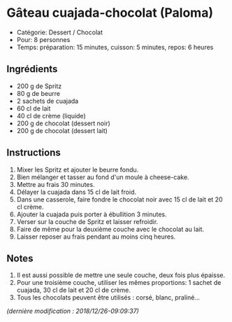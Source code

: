 # Gâteau cuajada-chocolat (Paloma)

* Catégorie: Dessert / Chocolat
* Pour: 8 personnes
* Temps: préparation: 15 minutes, cuisson: 5 minutes, repos: 6 heures

## Ingrédients
* 200 g de Spritz
* 80 g de beurre
* 2 sachets de cuajada
* 60 cl de lait
* 40 cl de crème (liquide)
* 200 g de chocolat (dessert noir)
* 200 g de chocolat (dessert lait)

## Instructions
1. Mixer les Spritz et ajouter le beurre fondu.
1. Bien mélanger et tasser au fond d'un moule à cheese-cake.
1. Mettre au frais 30 minutes.
1. Délayer la cuajada dans 15 cl de lait froid.
1. Dans une casserole, faire fondre le chocolat noir avec 15 cl de lait et 20 cl crème.
1. Ajouter la cuajada puis porter à ébullition 3 minutes.
1. Verser sur la couche de Spritz et laisser refroidir.
1. Faire de même pour la deuxième couche avec le chocolat au lait.
1. Laisser reposer au frais pendant au moins cinq heures.

## Notes
1. Il est aussi possible de mettre une seule couche, deux fois plus épaisse.
1. Pour une troisième couche, utiliser les mêmes proportions: 1 sachet de cuajada, 30 cl de lait et 20 cl de crème.
1. Tous les chocolats peuvent être utilisés : corsé, blanc, praliné...

_(dernière modification : 2018/12/26-09:09:37)_
